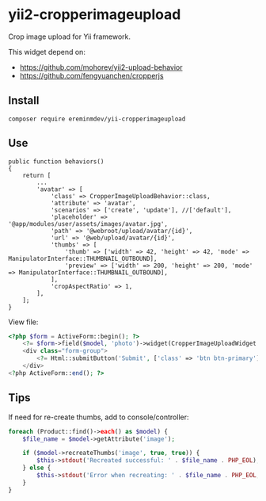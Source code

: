 # yii2-cropperimageupload

Crop image upload for Yii framework.

This widget depend on:
- https://github.com/mohorev/yii2-upload-behavior
- https://github.com/fengyuanchen/cropperjs

## Install

``composer require ereminmdev/yii-cropperimageupload``

## Use

```
public function behaviors()
{
    return [
        ...
        'avatar' => [
            'class' => CropperImageUploadBehavior::class,
            'attribute' => 'avatar',
            'scenarios' => ['create', 'update'], //['default'],
            'placeholder' => '@app/modules/user/assets/images/avatar.jpg',
            'path' => '@webroot/upload/avatar/{id}',
            'url' => '@web/upload/avatar/{id}',
            'thumbs' => [
                'thumb' => ['width' => 42, 'height' => 42, 'mode' => ManipulatorInterface::THUMBNAIL_OUTBOUND],
                'preview' => ['width' => 200, 'height' => 200, 'mode' => ManipulatorInterface::THUMBNAIL_OUTBOUND],
            ],
            'cropAspectRatio' => 1,
        ],
    ];
}
```

View file:

```php
<?php $form = ActiveForm::begin(); ?>
    <?= $form->field($model, 'photo')->widget(CropperImageUploadWidget::class) ?>
    <div class="form-group">
        <?= Html::submitButton('Submit', ['class' => 'btn btn-primary']) ?>
    </div>
<?php ActiveForm::end(); ?>
```

## Tips

If need for re-create thumbs, add to console/controller:

```php
foreach (Product::find()->each() as $model) {
    $file_name = $model->getAttribute('image');

    if ($model->recreateThumbs('image', true, true)) {
        $this->stdout('Recreated successful: ' . $file_name . PHP_EOL);
    } else {
        $this->stdout('Error when recreating: ' . $file_name . PHP_EOL, Console::FG_RED);
    }
}
```
